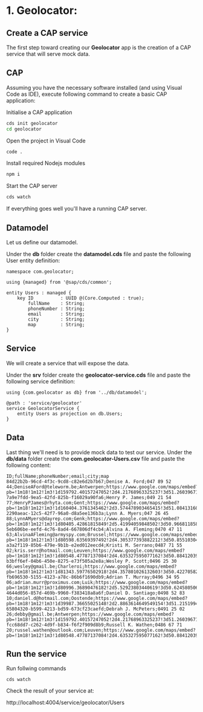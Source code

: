 # 1. Geolocator:

## Create a CAP service

The first step toward creating our **Geolocator** app is the creation of a CAP service that will serve mock data.

## CAP

Assuming you have the necessary software installed (and using Visual Code as IDE), execute following command to create a basic CAP application:

Initialise a CAP application

```bash
cds init geolocator
cd geolocator
```

Open the project in Visual Code

```bash
code .
```

Install required Nodejs modules

```bash
npm i
```

Start the CAP server

```bash
cds watch
```

If everything goes well you'll have a running CAP server.

## Datamodel

Let us define our datamodel.

Under the **db** folder create the **datamodel.cds** file and paste the following User entity definition:

```cds
namespace com.geolocator;

using {managed} from '@sap/cds/common';

entity Users : managed {
    key ID          : UUID @(Core.Computed : true);
        fullName    : String;
        phoneNumber : String;
        email       : String;
        city        : String;
        map         : String;
}
```

## Service

We will create a service that will expose the data.

Under the **srv** folder create the **geolocator-service.cds** file and paste the following service definition:

```cds
using {com.geolocator as db} from '../db/datamodel';

@path : 'service/geolocator'
service GeolocatorService {
    entity Users as projection on db.Users;
}
```

## Data

Last thing we'll need is to provide mock data to test our service.
Under the **db/data** folder create the **com.geolocator-Users.csv** file and paste the following content:

```csv
ID;fullName;phoneNumber;email;city;map
84d22b2b-96cd-4f3c-9cd8-c82e6d2b7b67;Denise A. Ford;047 89 52 44;DeniseAFord@teleworm.be;Antwerpen;https://www.google.com/maps/embed?pb=!1m18!1m12!1m3!1d159792.40157247052!2d4.21768963325237!3d51.26039671368457!2m3!1f0!2f0!3f0!3m2!1i1024!2i768!4f13.1!3m3!1m2!1s0x47c3f68ebfc3887d%3A0x3eaf448482a88ab8!2sAntwerpen!5e0!3m2!1snl!2sbe!4v1660154764909!5m2!1snl!2sbe
7a9e7fdd-9ea5-42fd-825b-f16029a90fa6;Henry P. James;049 21 54 77;HenryPJames@rhyta.com;Gent;https://www.google.com/maps/embed?pb=!1m18!1m12!1m3!1d160404.3761345462!2d3.574478903465415!3d51.084131601019706!2m3!1f0!2f0!3f0!3m2!1i1024!2i768!4f13.1!3m3!1m2!1s0x47c370e1339443ad%3A0x40099ab2f4d5140!2sGent!5e0!3m2!1snl!2sbe!4v1660154856324!5m2!1snl!2sbe
2290aeac-12c5-42f7-96a0-d8a5ee136b3a;Lynn A. Myers;047 26 45 88;LynnAMyers@dayrep.com;Genk;https://www.google.com/maps/embed?pb=!1m18!1m12!1m3!1d80405.42861815849!2d5.41994059848502!3d50.966811858053006!2m3!1f0!2f0!3f0!3m2!1i1024!2i768!4f13.1!3m3!1m2!1s0x47c0ded3c3a19e73%3A0x9c68915e1903c150!2s3600%20Genk!5e0!3m2!1snl!2sbe!4v1660154941418!5m2!1snl!2sbe
5eb606be-eefd-4c76-8ad4-667806df4cb4;Alvina A. Fleming;0470 47 11 63;AlvinaAFleming@armyspy.com;Brussel;https://www.google.com/maps/embed?pb=!1m18!1m12!1m3!1d80598.63569397492!2d4.305377393882212!3d50.85510304095087!2m3!1f0!2f0!3f0!3m2!1i1024!2i768!4f13.1!3m3!1m2!1s0x47c3a4ed73c76867%3A0xc18b3a66787302a7!2sBrussel!5e0!3m2!1snl!2sbe!4v1660155016971!5m2!1snl!2sbe
a3a2f119-85b6-479e-9b1b-e2ed012eecd4;Kristi M. Serrano;0487 71 55 02;kris.serr@hotmail.com;Leuven;https://www.google.com/maps/embed?pb=!1m18!1m12!1m3!1d80548.47787137084!2d4.635327595077162!3d50.88412039536269!2m3!1f0!2f0!3f0!3m2!1i1024!2i768!4f13.1!3m3!1m2!1s0x47c160d05ebbdf85%3A0x40099ab2f4d5690!2sLeuven!5e0!3m2!1snl!2sbe!4v1660155291110!5m2!1snl!2sbe
b3bff6ef-04b6-450e-8275-e73f505a2e8a;Wesley P. Scott;0496 25 30 66;wesley@gmail.be;Charleroi;https://www.google.com/maps/embed?pb=!1m18!1m12!1m3!1d81343.59776502918!2d4.357801026132603!3d50.42270582775914!2m3!1f0!2f0!3f0!3m2!1i1024!2i768!4f13.1!3m3!1m2!1s0x47c225f096ca39c9%3A0x40099ab2f4d6410!2sCharleroi!5e0!3m2!1snl!2sbe!4v1660155334170!5m2!1snl!2sbe
fb696530-5155-4123-a78c-86b6f1690db9;Adrian T. Murray;0496 34 95 06;adrian.murr@proximus.com;Luik;https://www.google.com/maps/embed?pb=!1m18!1m12!1m3!1d80996.36890476182!2d5.52923803440619!3d50.62458050666651!2m3!1f0!2f0!3f0!3m2!1i1024!2i768!4f13.1!3m3!1m2!1s0x47c0f74b8eacfcfb%3A0x40099ab2f4d6b40!2sLuik!5e0!3m2!1snl!2sbe!4v1660155361284!5m2!1snl!2sbe
4644d056-857d-469b-9960-f383418a8a6f;Daniel D. Santiago;0498 52 83 10;daniel.d@hotmail.com;Oostende;https://www.google.com/maps/embed?pb=!1m18!1m12!1m3!1d39987.36655025148!2d2.8863614649549154!3d51.215199474443345!2m3!1f0!2f0!3f0!3m2!1i1024!2i768!4f13.1!3m3!1m2!1s0x47dca8d31895a595%3A0x3e97dbf009839842!2sOostende!5e0!3m2!1snl!2sbe!4v1660155394524!5m2!1snl!2sbe
65804320-b599-4213-bd59-673cf23caefd;Debrah J. McPeters;0491 25 02 26;debby@gmail.be;Antwerpen;https://www.google.com/maps/embed?pb=!1m18!1m12!1m3!1d159792.40157247052!2d4.21768963325237!3d51.26039671368457!2m3!1f0!2f0!3f0!3m2!1i1024!2i768!4f13.1!3m3!1m2!1s0x47c3f68ebfc3887d%3A0x3eaf448482a88ab8!2sAntwerpen!5e0!3m2!1snl!2sbe!4v1660154764909!5m2!1snl!2sbe
fcc68dd7-c262-4d9f-b834-f6f2f909d8b9;Russell K. Wathen;0486 67 71 20;russel.wathen@outlook.com;Leuven;https://www.google.com/maps/embed?pb=!1m18!1m12!1m3!1d80548.47787137084!2d4.635327595077162!3d50.88412039536269!2m3!1f0!2f0!3f0!3m2!1i1024!2i768!4f13.1!3m3!1m2!1s0x47c160d05ebbdf85%3A0x40099ab2f4d5690!2sLeuven!5e0!3m2!1snl!2sbe!4v1660155291110!5m2!1snl!2sbe
```

## Run the service

Run follwing commands

```cds
cds watch
```

Check the result of your service at:

http://localhost:4004/service/geolocator/Users
